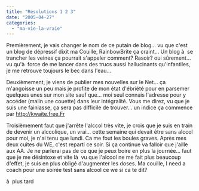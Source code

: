 ```yaml
---
title: "Résolutions 1 2 3"
date: "2005-04-27"
categories: 
  - "ma-vie-la-vraie"
---
```


Premièrement, je vais changer le nom de ce putain de blog... vu que c'est un blog de dépressif dixit ma Couille, RainbowBrite ça craint... Un blog à  se trancher les veines ça pourrait s'appeler comment? Rasoir? oui sûrement... vu qu'à  force de me lancer dans des trucs aussi hallucinants qu'infantiles, je me retrouve toujours le bec dans l'eau...

Deuxièmement, je viens de publier mes nouvelles sur le Net... ça m'angoisse un peu mais je profite de mon état d'ébriété pour en parsemer quelques unes sur mon site sauf que... moi seul connais l'adresse pour y accéder (malin une couette) dans leur intégralité. Vous me direz, vu que je suis une fainiasse, ça sera pas difficile de trouver... un indice ça commence par http://kwaite.free.Fr

Troisièmement faut que j'arrête l'alccol très vite, je crois que je suis en train de devenir un alccolique, un vrai... cette semaine qui devait être sans alccol pour moi, je n'ai tenu que lundi. Ca me fout les boules graves. Après mes deux cuites du WE, c'est reparti ce soir. Si ça continue va falloir que j'aille aux AA. Je ne parlerai pas de ce que je peux boire en plus la journée... faut que je me désintoxe et vite là  vu que l'alcool ne me fait plus beaucoup d'effet, je suis en plus obligé d'augmenter les doses. Ma couille, I need a coach pour une soirée test sans alcool ce we si ca te dit?

à  plus tard
